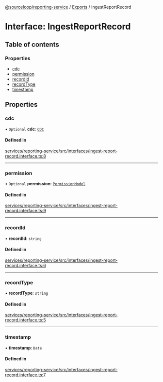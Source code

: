 [@sourceloop/reporting-service](../README.md) / [Exports](../modules.md) / IngestReportRecord

# Interface: IngestReportRecord

## Table of contents

### Properties

- [cdc](IngestReportRecord.md#cdc)
- [permission](IngestReportRecord.md#permission)
- [recordId](IngestReportRecord.md#recordid)
- [recordType](IngestReportRecord.md#recordtype)
- [timestamp](IngestReportRecord.md#timestamp)

## Properties

### cdc

• `Optional` **cdc**: [`CDC`](CDC.md)

#### Defined in

[services/reporting-service/src/interfaces/ingest-report-record.interface.ts:8](https://github.com/sourcefuse/loopback4-microservice-catalog/blob/93a7f917/services/reporting-service/src/interfaces/ingest-report-record.interface.ts#L8)

___

### permission

• `Optional` **permission**: [`PermissionModel`](PermissionModel.md)

#### Defined in

[services/reporting-service/src/interfaces/ingest-report-record.interface.ts:9](https://github.com/sourcefuse/loopback4-microservice-catalog/blob/93a7f917/services/reporting-service/src/interfaces/ingest-report-record.interface.ts#L9)

___

### recordId

• **recordId**: `string`

#### Defined in

[services/reporting-service/src/interfaces/ingest-report-record.interface.ts:6](https://github.com/sourcefuse/loopback4-microservice-catalog/blob/93a7f917/services/reporting-service/src/interfaces/ingest-report-record.interface.ts#L6)

___

### recordType

• **recordType**: `string`

#### Defined in

[services/reporting-service/src/interfaces/ingest-report-record.interface.ts:5](https://github.com/sourcefuse/loopback4-microservice-catalog/blob/93a7f917/services/reporting-service/src/interfaces/ingest-report-record.interface.ts#L5)

___

### timestamp

• **timestamp**: `Date`

#### Defined in

[services/reporting-service/src/interfaces/ingest-report-record.interface.ts:7](https://github.com/sourcefuse/loopback4-microservice-catalog/blob/93a7f917/services/reporting-service/src/interfaces/ingest-report-record.interface.ts#L7)
